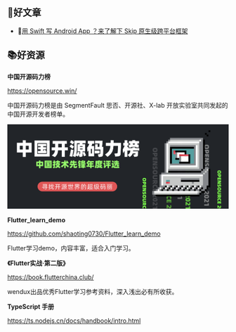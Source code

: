
## 📖好文章 
* 📄[用 Swift 写 Android App ？来了解下 Skip 原生级跨平台框架](https://juejin.cn/post/7403991780511825947)

## 📚好资源

**中国开源码力榜**

https://opensource.win/

中国开源码力榜是由 SegmentFault 思否、开源社、X-lab 开放实验室共同发起的中国开源开发者榜单。

![20240827095301.png](imgs/20240827095301.png)

**Flutter_learn_demo**

https://github.com/shaoting0730/Flutter_learn_demo

Flutter学习demo，内容丰富，适合入门学习。

**《Flutter实战·第二版》**

https://book.flutterchina.club/

wendux出品优秀Flutter学习参考资料，深入浅出必有所收获。


**TypeScript 手册**

https://ts.nodejs.cn/docs/handbook/intro.html

